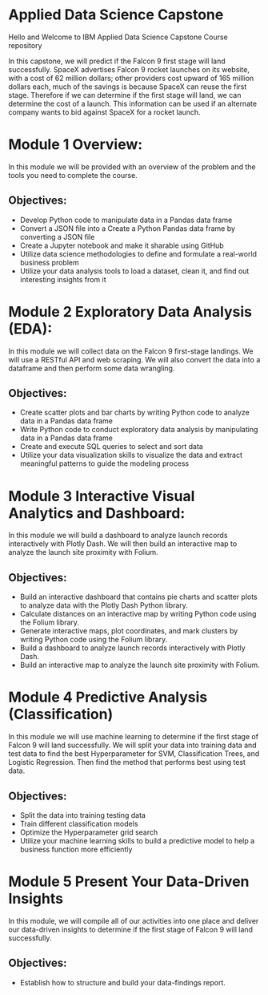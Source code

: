 # Applied Data Science Capstone
Hello and Welcome to IBM Applied Data Science Capstone Course repository

In this capstone, we will predict if the Falcon 9 first stage will land successfully. SpaceX advertises Falcon 9 rocket launches on its website, with a cost of 62 million dollars; other providers cost upward of 165 million dollars each, much of the savings is because SpaceX can reuse the first stage. Therefore if we can determine if the first stage will land, we can determine the cost of a launch. This information can be used if an alternate company wants to bid against SpaceX for a rocket launch.

# Module 1 Overview:
In this module we will be provided with an overview of the problem and the tools you need to complete the course.
## Objectives:
- Develop Python code to manipulate data in a Pandas data frame
- Convert a JSON file into a Create a Python Pandas data frame by converting a JSON file
- Create a Jupyter notebook and make it sharable using GitHub
- Utilize data science methodologies to define and formulate a real-world business problem
- Utilize your data analysis tools to load a dataset, clean it, and find out interesting insights from it

# Module 2 Exploratory Data Analysis (EDA):
In this module we will collect data on the Falcon 9 first-stage landings. We will use a RESTful API and web scraping. We will also convert the data into a dataframe and then perform some data wrangling.
## Objectives:
- Create scatter plots and bar charts by writing Python code to analyze data in a Pandas data frame
- Write Python code to conduct exploratory data analysis by manipulating data in a Pandas data frame
- Create and execute SQL queries to select and sort data
- Utilize your data visualization skills to visualize the data and extract meaningful patterns to guide the modeling process

# Module 3 Interactive Visual Analytics and Dashboard:
In this module we will build a dashboard to analyze launch records interactively with Plotly Dash. We will then build an interactive map to analyze the launch site proximity with Folium.
## Objectives:
- Build an interactive dashboard that contains pie charts and scatter plots to analyze data with the Plotly Dash Python library.
- Calculate distances on an interactive map by writing Python code using the Folium library.
- Generate interactive maps, plot coordinates, and mark clusters by writing Python code using the Folium library.
- Build a dashboard to analyze launch records interactively with Plotly Dash.
- Build an interactive map to analyze the launch site proximity with Folium.

# Module 4 Predictive Analysis (Classification)
In this module we will use machine learning to determine if the first stage of Falcon 9 will land successfully. We will split your data into training data and test data to find the best Hyperparameter for SVM, Classification Trees, and Logistic Regression. Then find the method that performs best using test data.
## Objectives:
- Split the data into training testing data
- Train different classification models
- Optimize the Hyperparameter grid search
- Utilize your machine learning skills to build a predictive model to help a business function more efficiently

# Module 5 Present Your Data-Driven Insights
In this module, we will compile all of our activities into one place and deliver our data-driven insights to determine if the first stage of Falcon 9 will land successfully.
## Objectives:
- Establish how to structure and build your data-findings report.
